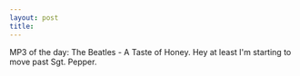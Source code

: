 ```yaml
---
layout: post
title: 
---
```


MP3 of the day: The Beatles - A Taste of Honey. Hey at least I'm starting to move past Sgt. Pepper.

